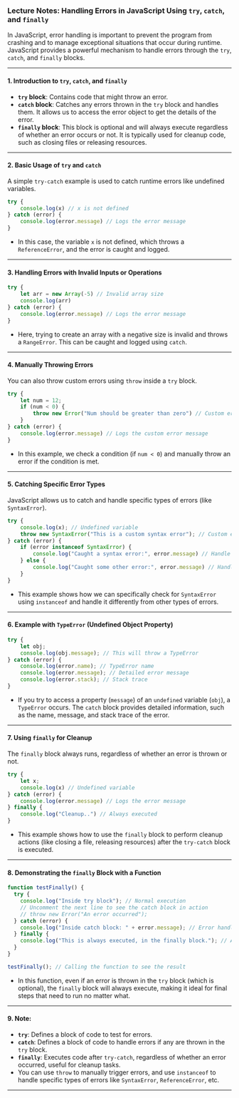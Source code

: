 ### **Lecture Notes: Handling Errors in JavaScript Using `try`, `catch`, and `finally`**

In JavaScript, error handling is important to prevent the program from crashing and to manage exceptional situations that occur during runtime. JavaScript provides a powerful mechanism to handle errors through the `try`, `catch`, and `finally` blocks.

---

#### **1. Introduction to `try`, `catch`, and `finally`**

- **`try` block**: Contains code that might throw an error.
- **`catch` block**: Catches any errors thrown in the `try` block and handles them. It allows us to access the error object to get the details of the error.
- **`finally` block**: This block is optional and will always execute regardless of whether an error occurs or not. It is typically used for cleanup code, such as closing files or releasing resources.

---

#### **2. Basic Usage of `try` and `catch`**

A simple `try-catch` example is used to catch runtime errors like undefined variables.

```javascript
try {
    console.log(x) // x is not defined
} catch (error) {
    console.log(error.message) // Logs the error message
}
```
- In this case, the variable `x` is not defined, which throws a `ReferenceError`, and the error is caught and logged.

---

#### **3. Handling Errors with Invalid Inputs or Operations**

```javascript
try {
    let arr = new Array(-5) // Invalid array size
    console.log(arr)
} catch (error) {
    console.log(error.message) // Logs the error message
}
```
- Here, trying to create an array with a negative size is invalid and throws a `RangeError`. This can be caught and logged using `catch`.

---

#### **4. Manually Throwing Errors**

You can also throw custom errors using `throw` inside a `try` block.

```javascript
try {
    let num = 12;
    if (num < 0) {
        throw new Error("Num should be greater than zero") // Custom error
    }
} catch (error) {
    console.log(error.message) // Logs the custom error message
}
```
- In this example, we check a condition (if `num < 0`) and manually throw an error if the condition is met.

---

#### **5. Catching Specific Error Types**

JavaScript allows us to catch and handle specific types of errors (like `SyntaxError`).

```javascript
try {
    console.log(x); // Undefined variable
    throw new SyntaxError("This is a custom syntax error"); // Custom error
} catch (error) {
    if (error instanceof SyntaxError) {
        console.log("Caught a syntax error:", error.message) // Handle SyntaxError
    } else {
        console.log("Caught some other error:", error.message) // Handle other errors
    }
}
```
- This example shows how we can specifically check for `SyntaxError` using `instanceof` and handle it differently from other types of errors.

---

#### **6. Example with `TypeError` (Undefined Object Property)**

```javascript
try {
    let obj;
    console.log(obj.message); // This will throw a TypeError
} catch (error) {
    console.log(error.name); // TypeError name
    console.log(error.message); // Detailed error message
    console.log(error.stack); // Stack trace
}
```
- If you try to access a property (`message`) of an `undefined` variable (`obj`), a `TypeError` occurs. The `catch` block provides detailed information, such as the name, message, and stack trace of the error.

---

#### **7. Using `finally` for Cleanup**

The `finally` block always runs, regardless of whether an error is thrown or not.

```javascript
try {
    let x;
    console.log(x) // Undefined variable
} catch (error) {
    console.log(error.message) // Logs the error message
} finally {
    console.log("Cleanup..") // Always executed
}
```
- This example shows how to use the `finally` block to perform cleanup actions (like closing a file, releasing resources) after the `try-catch` block is executed.

---

#### **8. Demonstrating the `finally` Block with a Function**

```javascript
function testFinally() {
  try {
    console.log("Inside try block"); // Normal execution
    // Uncomment the next line to see the catch block in action
    // throw new Error("An error occurred");
  } catch (error) {
    console.log("Inside catch block: " + error.message); // Error handling
  } finally {
    console.log("This is always executed, in the finally block."); // Always executed
  }
}

testFinally(); // Calling the function to see the result
```
- In this function, even if an error is thrown in the `try` block (which is optional), the `finally` block will always execute, making it ideal for final steps that need to run no matter what.

---

#### **9. Note:**

- **`try`**: Defines a block of code to test for errors.
- **`catch`**: Defines a block of code to handle errors if any are thrown in the `try` block.
- **`finally`**: Executes code after `try-catch`, regardless of whether an error occurred, useful for cleanup tasks.
- You can use `throw` to manually trigger errors, and use `instanceof` to handle specific types of errors like `SyntaxError`, `ReferenceError`, etc.

---

